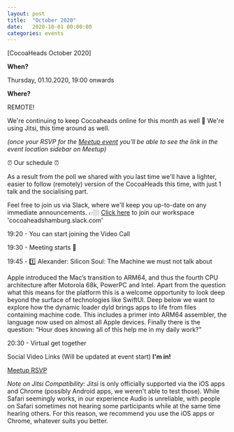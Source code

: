 ```yaml
---
layout: post
title:  "October 2020"
date:   2020-10-01 00:00:00
categories: events
---
```


[CocoaHeads October 2020]

**When?**

Thursday, 01.10.2020, 19:00 onwards

**Where?**

REMOTE!

We're continuing to keep Cocoaheads online for this month as well 🎉
We're using Jitsi, this time around as well. 

*(once your RSVP for the [Meetup event](https://www.meetup.com/CocoaHeads-Hamburg/events/jgthtrybclbjb/) you'll be able to see the link in the event location sidebar on Meetup)*

⏰ Our schedule ⏰

As a result from the poll we shared with you last time we'll have a lighter, easier to follow (remotely) version of the CocoaHeads this time, with just 1 talk and the socialising part.

Feel free to join us via Slack, where we'll keep you up-to-date on any immediate announcements.
👉🏼 [Click here](https://slack.cocoaheads.hamburg) to join our workspace 'cocoaheadshamburg.slack.com'

19:20 - You can start joining the Video Call

19:30 - Meeting starts 🎉

19:45 - 1️⃣
Alexander: Silicon Soul: The Machine we must not talk about

Apple introduced the Mac’s transition to ARM64, and thus the fourth CPU architecture after Motorola 68k, PowerPC and Intel.
Apart from the question what this means for the platform this is a welcome opportunity to look deep beyond the surface of technologies like SwiftUI.
Deep below we want to explore how the dynamic loader dyld brings apps to life from files containing machine code. This includes a primer into ARM64 assembler, the language now used on almost all Apple devices.
Finally there is the question: “Hour does knowing all of this help me in my daily work?”

20:30 - Virtual get together

Social Video Links (Will be updated at event start)
**I'm in!**

[Meetup RSVP](https://www.meetup.com/CocoaHeads-Hamburg/events/jgthtrybcnbcb/)



*Note on Jitsi Compatibility*: Jitsi is only officially supported via the iOS apps and Chrome (possibly Android apps, we weren't able to test those). While Safari seemingly works, in our experience Audio is unreliable, with people on Safari sometimes not hearing some participants while at the same time hearing others. For this reason, we recommend you use the iOS apps or Chrome, whatever suits you better.
